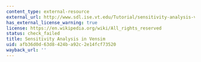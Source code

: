 ```yaml
---
content_type: external-resource
external_url: http://www.sdl.ise.vt.edu/Tutorial/sensitivity-analysis-video.html
has_external_license_warning: true
license: https://en.wikipedia.org/wiki/All_rights_reserved
status: check_failed
title: Sensitivity Analysis in Vensim
uid: afb36d0d-63d8-424b-a92c-2e14fcf73520
wayback_url: ''
---
```

